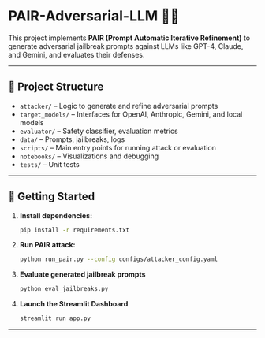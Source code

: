 # PAIR-Adversarial-LLM 🔐🤖

This project implements **PAIR (Prompt Automatic Iterative Refinement)** to generate adversarial jailbreak prompts against LLMs like GPT-4, Claude, and Gemini, and evaluates their defenses.

---

## 📁 Project Structure

- `attacker/` – Logic to generate and refine adversarial prompts
- `target_models/` – Interfaces for OpenAI, Anthropic, Gemini, and local models
- `evaluator/` – Safety classifier, evaluation metrics
- `data/` – Prompts, jailbreaks, logs
- `scripts/` – Main entry points for running attack or evaluation
- `notebooks/` – Visualizations and debugging
- `tests/` – Unit tests

---

## 🚀 Getting Started

1. **Install dependencies:**
    ```bash
    pip install -r requirements.txt
    ```

2. **Run PAIR attack:**
    ```bash
    python run_pair.py --config configs/attacker_config.yaml
    ```

3. **Evaluate generated jailbreak prompts**
    ```bash
    python eval_jailbreaks.py
    ```

4. **Launch the Streamlit Dashboard**
    ```bash
    streamlit run app.py
    ```

---

